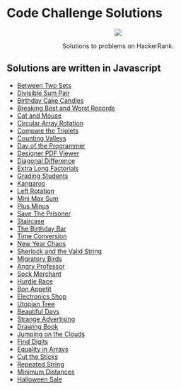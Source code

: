 # Code Challenge Solutions

<p align="center">
	<a href="https://www.hackerrank.com/ryanfehr18"><img src="https://cloud.githubusercontent.com/assets/19765741/25342064/d17a563c-28d8-11e7-83fc-763d4ab4820a.jpg" ></a>
</p>

<p align="center">
    Solutions to problems on HackerRank.
</p>

## Solutions are written in Javascript

- [Between Two Sets](https://github.com/stacysn/code_challenges/blob/master/HackerRank-Javascript/BetweenTwoSets.js)
- [Divisible Sum Pair](https://github.com/stacysn/code_challenges/blob/master/HackerRank-Javascript/DivisibleSumPairs.js)
- [Birthday Cake Candles](https://github.com/stacysn/code_challenges/blob/master/HackerRank-Javascript/birthday-cake-candles.js)
- [Breaking Best and Worst Records](https://github.com/stacysn/code_challenges/blob/master/HackerRank-Javascript/breaking-best-and-worst-records.js)
- [Cat and Mouse](https://github.com/stacysn/code_challenges/blob/master/HackerRank-Javascript/catAndMouse.js)
- [Circular Array Rotation](https://github.com/stacysn/code_challenges/blob/master/HackerRank-Javascript/circularArrayRotation.js)
- [Compare the Triplets](https://github.com/stacysn/code_challenges/blob/master/HackerRank-Javascript/compareTheTriplets.js)
- [Counting Valleys](https://github.com/stacysn/code_challenges/blob/master/HackerRank-Javascript/countingValleys.js)
- [Day of the Programmer](https://github.com/stacysn/code_challenges/blob/master/HackerRank-Javascript/day-of-the-programmer.js)
- [Designer PDF Viewer](https://github.com/stacysn/code_challenges/blob/master/HackerRank-Javascript/designer_PDF_viewer.js)
- [Diagonal Difference](https://github.com/stacysn/code_challenges/blob/master/HackerRank-Javascript/diagonalDifference.js)
- [Extra Long Factorials](https://github.com/stacysn/code_challenges/blob/master/HackerRank-Javascript/extraLongFactorials.js)
- [Grading Students](https://github.com/stacysn/code_challenges/blob/master/HackerRank-Javascript/grading-students.js)
- [Kangaroo](https://github.com/stacysn/code_challenges/blob/master/HackerRank-Javascript/kangaroo.js)
- [Left Rotation](https://github.com/stacysn/code_challenges/blob/master/HackerRank-Javascript/leftRotation.js)
- [Mini Max Sum](https://github.com/stacysn/code_challenges/blob/master/HackerRank-Javascript/mini-max-sum.js)
- [Plus Minus](https://github.com/stacysn/code_challenges/blob/master/HackerRank-Javascript/plus-minus.js)
- [Save The Prisoner](https://github.com/stacysn/code_challenges/blob/master/HackerRank-Javascript/saveThePrisoner.js)
- [Staircase](https://github.com/stacysn/code_challenges/blob/master/HackerRank-Javascript/staircase.js)
- [The Birthday Bar](https://github.com/stacysn/code_challenges/blob/master/HackerRank-Javascript/the-birthday-bar.js)
- [Time Conversion](https://github.com/stacysn/code_challenges/blob/master/HackerRank-Javascript/time-conversion.js)
- [New Year Chaos](https://github.com/stacysn/code_challenges/blob/master/HackerRank-Javascript/newYearChaos.js)
- [Sherlock and the Valid String](https://github.com/stacysn/code_challenges/blob/master/HackerRank-Javascript/sherlockAndTheValidString.js)
- [Migratory Birds](https://github.com/stacysn/code_challenges/blob/master/HackerRank-Javascript/migratory-birds.js)
- [Angry Professor](https://github.com/stacysn/code_challenges/blob/master/HackerRank-Javascript/angryProfessor.js)
- [Sock Merchant](https://github.com/stacysn/code_challenges/blob/master/HackerRank-Javascript/sock-merchant.js)
- [Hurdle Race](https://github.com/stacysn/code_challenges/blob/master/HackerRank-Javascript/hurdle-race.js)
- [Bon Appetit](https://github.com/stacysn/code_challenges/blob/master/HackerRank-Javascript/bon-appetit.js)
- [Electronics Shop](https://github.com/stacysn/code_challenges/blob/master/HackerRank-Javascript/electronics-shop.js)
- [Utopian Tree](https://github.com/stacysn/code_challenges/blob/master/HackerRank-Javascript/utopian-tree.js)
- [Beautiful Days](https://github.com/stacysn/code_challenges/blob/master/HackerRank-Javascript/beautiful-days.js)
- [Strange Advertising](https://github.com/stacysn/code_challenges/blob/master/HackerRank-Javascript/strange-advertising.js)
- [Drawing Book](https://github.com/stacysn/code_challenges/blob/master/HackerRank-Javascript/drawing-book.js)
- [Jumping on the Clouds](https://github.com/stacysn/code_challenges/blob/master/HackerRank-Javascript/jumping-on-clouds.js)
- [Find Digits](https://github.com/stacysn/code_challenges/blob/master/HackerRank-Javascript/find-digits.js)
- [Equality in Arrays](https://github.com/stacysn/code_challenges/blob/master/HackerRank-Javascript/equality-in-arrays.js)
- [Cut the Sticks](https://github.com/stacysn/code_challenges/blob/master/HackerRank-Javascript/cut-the-sticks.js)
- [Repeated String](https://github.com/stacysn/code_challenges/blob/master/HackerRank-Javascript/repeated-string.js)
- [Minimum Distances](https://github.com/stacysn/code_challenges/blob/master/HackerRank-Javascript/minimum-distances.js)
- [Halloween Sale](https://github.com/stacysn/code_challenges/blob/master/HackerRank-Javascript/halloween-sale.js)



